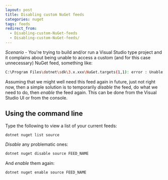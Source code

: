 ```yaml
---
layout: post
title: Disabling custom NuGet feeds
categories: nuget
tags: feeds
redirect_from:
  - Disabling-custom-NuGet-feeds
  - Disabling-custom-NuGet-feeds/
---
```


_Scenario_ - You're trying to build and/or run a Visual Studio type project and it complains<!--more--> about being unable to access a custom (and for this case unnecessary) NuGet feed, something like:

```sh
C:\Program Files\dotnet\sdk\3.x.xxx\NuGet.targets(1,1): error : Unable to load the service index for source https://pkgs.dev.azure.com/somecompany/_packaging/project/nuget/v3/index.json. [C:\Users\user\AppData\Local\Temp\yo3lpsj5.fo2\restore.csproj]
```

Assuming that we might well need this feed again in future, just not right now, then a simple solution is to temporarily _disable_ the feed, do what we need to do, then _enable_ the feed again. This can be done from the Visual Studio UI or from the console.

## Using the command line

Type the following to view a list of your current feeds:

```sh
dotnet nuget list source
```

_Disable_ any problematic ones:

```sh
dotnet nuget disable source FEED_NAME
```

And _enable_ them again:

```sh
dotnet nuget enable source FEED_NAME
```
